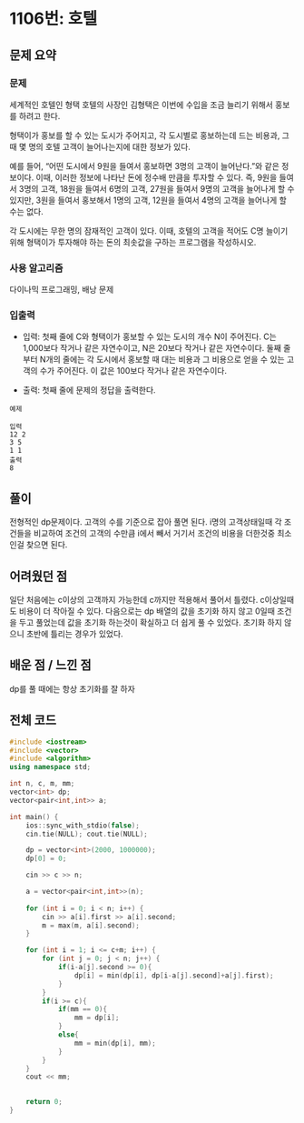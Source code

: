 # 1106번: 호텔

## 문제 요약
### 문제
세계적인 호텔인 형택 호텔의 사장인 김형택은 이번에 수입을 조금 늘리기 위해서 홍보를 하려고 한다.

형택이가 홍보를 할 수 있는 도시가 주어지고, 각 도시별로 홍보하는데 드는 비용과, 그 때 몇 명의 호텔 고객이 늘어나는지에 대한 정보가 있다.

예를 들어, “어떤 도시에서 9원을 들여서 홍보하면 3명의 고객이 늘어난다.”와 같은 정보이다. 이때, 이러한 정보에 나타난 돈에 정수배 만큼을 투자할 수 있다. 즉, 9원을 들여서 3명의 고객, 18원을 들여서 6명의 고객, 27원을 들여서 9명의 고객을 늘어나게 할 수 있지만, 3원을 들여서 홍보해서 1명의 고객, 12원을 들여서 4명의 고객을 늘어나게 할 수는 없다.

각 도시에는 무한 명의 잠재적인 고객이 있다. 이때, 호텔의 고객을 적어도 C명 늘이기 위해 형택이가 투자해야 하는 돈의 최솟값을 구하는 프로그램을 작성하시오.

### 사용 알고리즘
다이나믹 프로그래밍, 배낭 문제

### 입출력
- 입력: 첫째 줄에 C와 형택이가 홍보할 수 있는 도시의 개수 N이 주어진다. C는 1,000보다 작거나 같은 자연수이고, N은 20보다 작거나 같은 자연수이다. 둘째 줄부터 N개의 줄에는 각 도시에서 홍보할 때 대는 비용과 그 비용으로 얻을 수 있는 고객의 수가 주어진다. 이 값은 100보다 작거나 같은 자연수이다.

- 출력: 첫째 줄에 문제의 정답을 출력한다.

```
예제

입력
12 2
3 5
1 1
출력
8
```


## 풀이
전형적인 dp문제이다. 고객의 수를 기준으로 잡아 풀면 된다. i명의 고객상태일때 각 조건들을 비교하여 조건의 고객의 수만큼 i에서 빼서 거기서 조건의 비용을 더한것중 최소인걸 찾으면 된다.

## 어려웠던 점
일단 처음에는 c이상의 고객까지 가능한데 c까지만 적용해서 풀어서 틀렸다. c이상일때도 비용이 더 작아질 수 있다. 다음으로는 dp 배열의 값을 초기화 하지 않고 0일때 조건을 두고 풀었는데 값을 초기화 하는것이 확실하고 더 쉽게 풀 수 있었다. 초기화 하지 않으니 초반에 틀리는 경우가 있었다.

## 배운 점 / 느낀 점
dp를 풀 때에는 항상 초기화를 잘 하자

## 전체 코드
```cpp
#include <iostream>
#include <vector>
#include <algorithm>
using namespace std;

int n, c, m, mm;
vector<int> dp;
vector<pair<int,int>> a;

int main() {
    ios::sync_with_stdio(false);
    cin.tie(NULL); cout.tie(NULL);

    dp = vector<int>(2000, 1000000);
    dp[0] = 0;

    cin >> c >> n;

    a = vector<pair<int,int>>(n);
    
    for (int i = 0; i < n; i++) {
        cin >> a[i].first >> a[i].second;
        m = max(m, a[i].second);
    }

    for (int i = 1; i <= c+m; i++) {
        for (int j = 0; j < n; j++) {
            if(i-a[j].second >= 0){
                dp[i] = min(dp[i], dp[i-a[j].second]+a[j].first);
            }
        }
        if(i >= c){
            if(mm == 0){
                mm = dp[i];
            }
            else{
                mm = min(dp[i], mm);
            }
        }
    }
    cout << mm;
    

    return 0;
}
```
